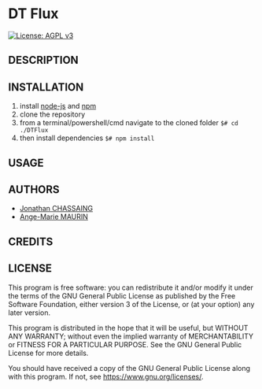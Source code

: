# DT Flux

[![License: AGPL v3](https://img.shields.io/badge/License-AGPL_v3-blue.svg)](https://www.gnu.org/licenses/agpl-3.0)

## DESCRIPTION

## INSTALLATION

1. install [node-js](https://nodejs.org/) and [npm](https://docs.npmjs.com/getting-started/configuring-your-local-environment)
2. clone the repository
3. from a terminal/powershell/cmd navigate to the cloned folder ```$# cd ./DTFlux```
4. then install dependencies ```$# npm install```

## USAGE

## AUTHORS

- [Jonathan CHASSAING](jonathan.chassaing@gmail.com)
- [Ange-Marie MAURIN](a-m.maurin@a2msystemes.fr)


## CREDITS

## LICENSE

This program is free software: you can redistribute it and/or modify it under the terms of the GNU General Public License as published by the Free Software Foundation, either version 3 of the License, or (at your option) any later version.

This program is distributed in the hope that it will be useful, but WITHOUT ANY WARRANTY; without even the implied warranty of MERCHANTABILITY or FITNESS FOR A PARTICULAR PURPOSE. See the GNU General Public License for more details.

You should have received a copy of the GNU General Public License along with this program. If not, see <https://www.gnu.org/licenses/>.

